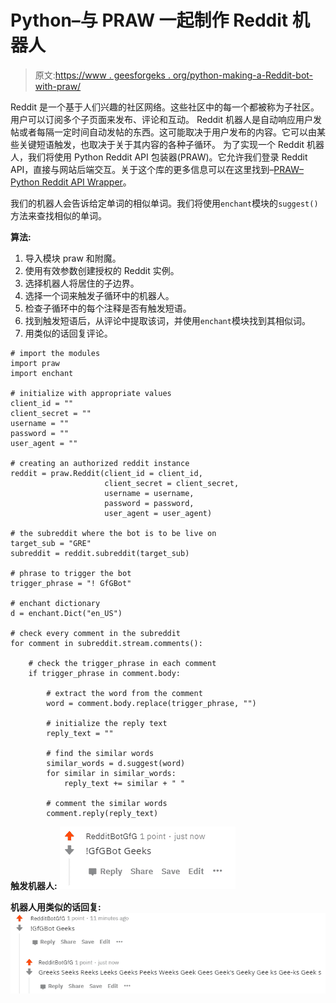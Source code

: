 # Python–与 PRAW 一起制作 Reddit 机器人

> 原文:[https://www . geesforgeks . org/python-making-a-Reddit-bot-with-praw/](https://www.geeksforgeeks.org/python-making-a-reddit-bot-with-praw/)

Reddit 是一个基于人们兴趣的社区网络。这些社区中的每一个都被称为子社区。用户可以订阅多个子页面来发布、评论和互动。
Reddit 机器人是自动响应用户发帖或者每隔一定时间自动发帖的东西。这可能取决于用户发布的内容。它可以由某些关键短语触发，也取决于关于其内容的各种子循环。
为了实现一个 Reddit 机器人，我们将使用 Python Reddit API 包装器(PRAW)。它允许我们登录 Reddit API，直接与网站后端交互。关于这个库的更多信息可以在这里找到–[PRAW–Python Reddit API Wrapper](https://www.geeksforgeeks.org/python-praw-python-reddit-api-wrapper/)。

我们的机器人会告诉给定单词的相似单词。我们将使用`enchant`模块的`suggest()`方法来查找相似的单词。

**算法:**

1.  导入模块 praw 和附魔。
2.  使用有效参数创建授权的 Reddit 实例。
3.  选择机器人将居住的子边界。
4.  选择一个词来触发子循环中的机器人。
5.  检查子循环中的每个注释是否有触发短语。
6.  找到触发短语后，从评论中提取该词，并使用`enchant`模块找到其相似词。
7.  用类似的话回复评论。

```
# import the modules
import praw
import enchant

# initialize with appropriate values
client_id = ""
client_secret = ""
username = ""
password = ""
user_agent = ""

# creating an authorized reddit instance
reddit = praw.Reddit(client_id = client_id, 
                     client_secret = client_secret, 
                     username = username, 
                     password = password,
                     user_agent = user_agent) 

# the subreddit where the bot is to be live on
target_sub = "GRE"
subreddit = reddit.subreddit(target_sub)

# phrase to trigger the bot
trigger_phrase = "! GfGBot"

# enchant dictionary
d = enchant.Dict("en_US")

# check every comment in the subreddit
for comment in subreddit.stream.comments():

    # check the trigger_phrase in each comment
    if trigger_phrase in comment.body:

        # extract the word from the comment
        word = comment.body.replace(trigger_phrase, "")

        # initialize the reply text
        reply_text = ""

        # find the similar words
        similar_words = d.suggest(word)
        for similar in similar_words:
            reply_text += similar + " "

        # comment the similar words
        comment.reply(reply_text)
```

**触发机器人:**
![](img/5e7f7fee47d6bff50d1b755288bbdd0f.png)

**机器人用类似的话回复:**
![](img/ed6314a3151aa1268bfe5f23cd6c6ee2.png)